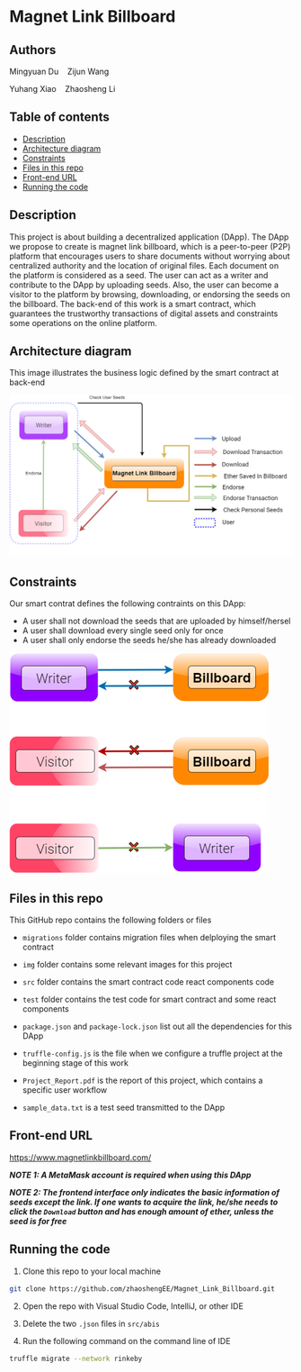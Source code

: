 # Magnet Link Billboard


## Authors
Mingyuan Du &nbsp;&nbsp; Zijun Wang

Yuhang Xiao &nbsp;&nbsp; Zhaosheng Li

## Table of contents

- [Description](#Description)
- [Architecture diagram](#Architecture-diagram)
- [Constraints](#Constraints)
- [Files in this repo](#Files-in-this-repo)
- [Front-end URL](#Front-end-URL)
- [Running the code](#Running-the-code)

## Description

This project is about building a decentralized application (DApp). The DApp we propose to create is magnet link billboard, which is a peer-to-peer (P2P) platform that encourages users to share documents without worrying about centralized authority and the location of original files. Each document on the platform is considered as a seed. The user can act as a writer and contribute to the DApp by uploading seeds. Also, the user can become a visitor to the platform by browsing, downloading, or endorsing the seeds on the billboard. The back-end of this work is a smart contract, which guarantees the trustworthy transactions of digital assets and constraints some operations on the online platform.

## Architecture diagram
This image illustrates the business logic defined by the smart contract at back-end

![Architecture.png](img/Architecture.png)

## Constraints
Our smart contrat defines the following contraints on this DApp:

- A user shall not download the seeds that are uploaded by himself/hersel
- A user shall download every single seed only for once
- A user shall only endorse the seeds he/she has already downloaded

![Constraint.png](img/Constraint.png)

## Files in this repo

This GitHub repo contains the following folders or files

+ `migrations` folder contains migration files when delploying the smart contract

+ `img` folder contains some relevant images for this project

+ `src` folder contains the smart contract code react components code

+ `test` folder contains the test code for smart contract and some react components

+ `package.json` and `package-lock.json` list out all the dependencies for this DApp

+ `truffle-config.js` is the file when we configure a truffle project at the beginning stage of this work

+ `Project_Report.pdf` is the report of this project, which contains a specific user workflow

+ `sample_data.txt` is a test seed transmitted to the DApp

## Front-end URL
https://www.magnetlinkbillboard.com/
   
***NOTE 1: A MetaMask account is required when using this DApp***

***NOTE 2: The frontend interface only indicates the basic information of seeds except the link. If one wants to acquire the link, he/she needs to click the `Download` button and has enough amount of ether, unless the seed is for free***

## Running the code
1. Clone this repo to your local machine

```bash
git clone https://github.com/zhaoshengEE/Magnet_Link_Billboard.git
```

2. Open the repo with Visual Studio Code, IntelliJ, or other IDE

3. Delete the two `.json` files in `src/abis`

4. Run the following command on the command line of IDE

```bash
truffle migrate --network rinkeby
```
